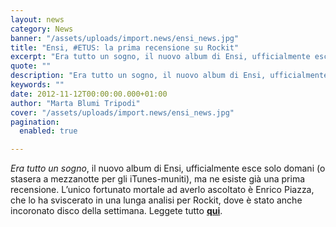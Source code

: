```yaml
---
layout: news
category: News
banner: "/assets/uploads/import.news/ensi_news.jpg"
title: "Ensi, #ETUS: la prima recensione su Rockit"
excerpt: "Era tutto un sogno, il nuovo album di Ensi, ufficialmente esce solo domani (o stasera a mezzanotte per gli iTunes-muniti), ma ne esiste già una prima recensione. L’unico fortunato mortale ad averlo ascoltato è Enrico Piazza, che lo ha sviscerato in una lunga analisi per Rockit, dove è stato anche incoronato disco della settimana. Leggete [&hellip"
quote: ""
description: "Era tutto un sogno, il nuovo album di Ensi, ufficialmente esce solo domani (o stasera a mezzanotte per gli iTunes-muniti), ma ne esiste già una prima recensione. L’unico fortunato mortale ad averlo ascoltato è Enrico Piazza, che lo ha sviscerato in una lunga analisi per Rockit, dove è stato anche incoronato disco della settimana. Leggete [&hellip"
keywords: ""
date: 2012-11-12T00:00:00.000+01:00
author: "Marta Blumi Tripodi"
cover: "/assets/uploads/import.news/ensi_news.jpg"
pagination:
  enabled: true

---
```


_Era tutto un sogno_, il nuovo album di Ensi, ufficialmente esce solo domani (o stasera a mezzanotte per gli iTunes-muniti), ma ne esiste già una prima recensione. L’unico fortunato mortale ad averlo ascoltato è Enrico Piazza, che lo ha sviscerato in una lunga analisi per Rockit, dove è stato anche incoronato disco della settimana. Leggete tutto [**qui**](http://www.rockit.it/recensione/20792/ensi-era-tutto-un-sogno "http://www.rockit.it/recensione/20792/ensi-era-tutto-un-sogno").